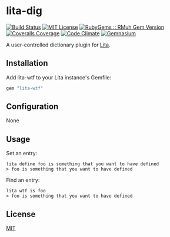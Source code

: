 # lita-dig

[![Build Status](https://img.shields.io/travis/esigler/lita-wtf/master.svg)](https://travis-ci.org/esigler/lita-wtf)
[![MIT License](https://img.shields.io/badge/license-MIT-brightgreen.svg)](https://tldrlegal.com/license/mit-license)
[![RubyGems :: RMuh Gem Version](http://img.shields.io/gem/v/lita-wtf.svg)](https://rubygems.org/gems/lita-wtf)
[![Coveralls Coverage](https://img.shields.io/coveralls/esigler/lita-wtf/master.svg)](https://coveralls.io/r/esigler/lita-wtf)
[![Code Climate](https://img.shields.io/codeclimate/github/esigler/lita-wtf.svg)](https://codeclimate.com/github/esigler/lita-wtf)
[![Gemnasium](https://img.shields.io/gemnasium/esigler/lita-wtf.svg)](https://gemnasium.com/esigler/lita-wtf)

A user-controlled dictionary plugin for [Lita](https://github.com/jimmycuadra/lita).

## Installation

Add lita-wtf to your Lita instance's Gemfile:

``` ruby
gem "lita-wtf"
```

## Configuration

None

## Usage

Set an entry:

```
lita define foo is something that you want to have defined
> foo is something that you want to have defined
```

Find an entry:

```
lita wtf is foo
> foo is something that you want to have defined
```

## License

[MIT](http://opensource.org/licenses/MIT)
